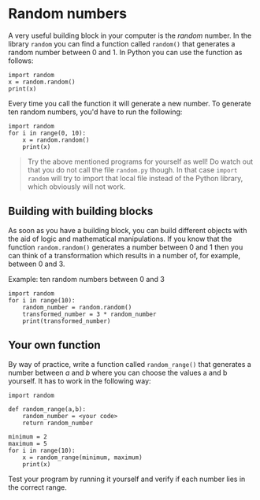 # Random numbers

A very useful building block in your computer is the *random* number. In the library `random` you can find a function called `random()` that generates a random number between 0 and 1. In Python you can use the function as follows:

    import random
    x = random.random()
    print(x)

Every time you call the function it will generate a new number. To generate ten random numbers, you'd have to run the following:

    import random
    for i in range(0, 10):
        x = random.random()
        print(x)

> Try the above mentioned programs for yourself as well! Do watch out that you do not call the file `random.py` though. In that case `import random` will try to import that local file instead of the Python library, which obviously will not work.

## Building with building blocks

As soon as you have a building block, you can build different objects with the aid of logic and mathematical manipulations. If you know that the function `random.random()` generates a number between 0 and 1 then you can think of a transformation which results in a number of, for example, between 0 and 3.

Example: ten random numbers between 0 and 3

    import random
    for i in range(10):
        random_number = random.random()
        transformed_number = 3 * random_number
        print(transformed_number)

## Your own function

By way of practice, write a function called `random_range()` that generates a number between *a* and *b* where you can choose the values a and b yourself. It has to work in the following way:

    import random

    def random_range(a,b):
        random_number = <your code>
        return random_number

    minimum = 2
    maximum = 5
    for i in range(10):
        x = random_range(minimum, maximum)
        print(x)

Test your program by running it yourself and verify if each number lies in the correct range.
